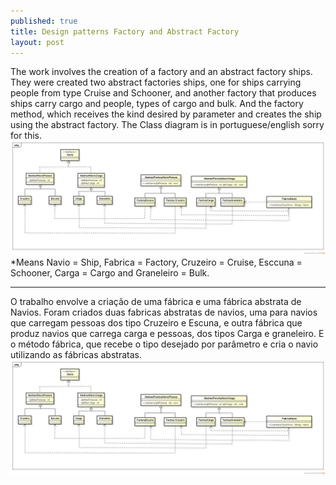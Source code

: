 ```yaml
---
published: true
title: Design patterns Factory and Abstract Factory
layout: post
---
```

The work involves the creation of a factory and an abstract factory ships. They were created two abstract factories ships, one for ships carrying people from type Cruise and Schooner, and another factory that produces ships carry cargo and people, types of cargo and bulk.  And the factory method, which receives the kind desired by parameter and creates the ship using the abstract factory. The Class diagram is in portuguese/english sorry for this. 
![aqui](https://github.com/GrimaG/GrimaG.github.io/blob/master/FabricaNavios/ShipFactory.png?raw=true)
*Means Navio = Ship, Fabrica = Factory, Cruzeiro = Cruise, Esccuna = Schooner, Carga = Cargo and Graneleiro = Bulk.


________________________________________________________________________________

O trabalho envolve a criação de uma fábrica e uma fábrica abstrata de Navios. Foram criados duas fabricas abstratas de navios, uma para navios que carregam pessoas dos tipo Cruzeiro e Escuna, e outra fábrica que produz navios que carrega carga e pessoas, dos tipos Carga e graneleiro. E o método fábrica, que recebe o tipo desejado por parâmetro e cria o navio utilizando as fábricas abstratas.
![](https://github.com/GrimaG/GrimaG.github.io/blob/master/FabricaNavios/ShipFactory.png?raw=true)